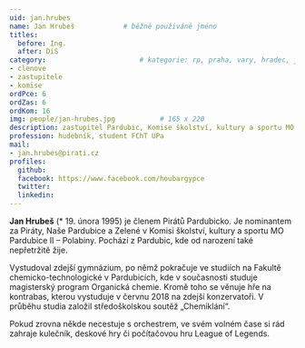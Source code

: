 ```yaml
---
uid: jan.hrubes
name: Jan Hrubeš      		# běžně používáné jméno
titles:
  before: Ing.
  after: DiS
category:                 		# kategorie: rp, praha, vary, hradec, jmk, senat
- clenove
- zastupitele
- komise
ordPce: 6
ordZas: 6
ordKom: 16
img: people/jan-hrubes.jpg           # 165 x 220
description: zastupitel Pardubic, Komise školství, kultury a sportu MO Pardubice II # kratký popis, max 160 znaků
profession: hudebník, student FChT UPa
mail:
- jan.hrubes@pirati.cz
profiles:
  github:
  facebook: https://www.facebook.com/houbargypce
  twitter:
  linkedin:
---
```

**Jan Hrubeš** (* 19. února 1995) je členem Pirátů Pardubicko. Je nominantem za Piráty, Naše Pardubice a Zelené v Komisi školství, kultury a sportu MO Pardubice II – Polabiny. Pochází z Pardubic, kde od narození také nepřetržitě žije.

Vystudoval zdejší gymnázium, po němž pokračuje ve studiích na Fakultě chemicko-technologické v Pardubicích, kde v současnosti studuje magisterský program Organická chemie. Kromě toho se věnuje hře na kontrabas, kterou vystuduje v červnu 2018 na zdejší konzervatoři. V průběhu studia založil středoškolskou soutěž „Chemiklání“.

Pokud zrovna někde necestuje s orchestrem, ve svém volném čase si rád zahraje kulečník, deskové hry či počítačovou hru League of Legends.
